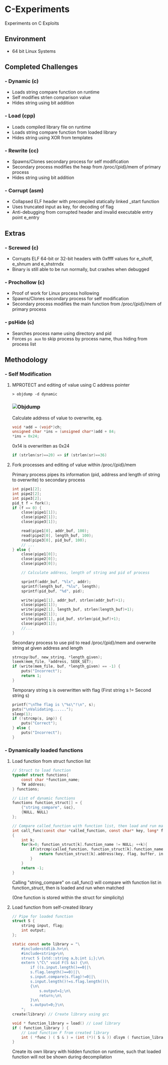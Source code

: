 # C-Experiments

Experiments on C Exploits

## Environment

- 64 bit Linux Systems

## Completed Challenges

### - Dynamic (c)

- Loads string compare function on runtime
- Self modifies strlen comparison value
- Hides string using bit addition

### - Load (cpp)

- Loads compiled library file on runtime
- Loads string compare function from loaded library
- Hides string using XOR from templates

### - Rewrite (cc)

- Spawns/Clones secondary process for self modification
- Secondary process modifies the heap from /proc/{pid}/mem of primary process
- Hides string using bit addition

### - Corrupt (asm)

- Collapsed ELF header with precompiled statically linked _start function
- Uses truncated input as key, for decoding of flag
- Anti-debugging from corrupted header and invalid executable entry point e_entry

## Extras

### - Screwed (c)

- Corrupts ELF 64-bit or 32-bit headers with 0xffff values for e_shoff, e_shnum and e_shstrndx
- Binary is still able to be run normally, but crashes when debugged

### - Prochollow (c)

- Proof of work for Linux process hollowing
- Spawns/Clones secondary process for self modification
- Secondary process modifies the main function from /proc/{pid}/mem of primary process

### - psHide (c)

- Searches process name using directory and pid
- Forces ```ps aux``` to skip process by process name, thus hiding from process list

## Methodology

### - Self Modification

1. MPROTECT and editing of value using C address pointer

    ```shell
    > objdump -d dynamic
    ```

    ### ![Objdump](dynamic/img/objdump.png)

    Calculate address of value to overwrite, eg.

    ```C
    void *add = (void*)ch;
    unsigned char *ins = (unsigned char*)add + 84;
    *ins = 0x24;
    ```

    0x14 is overwritten as 0x24

    ```C
    if (strlen(sr)==20) => if (strlen(sr)==36)
    ```

2. Fork processes and editing of value within /proc/{pid}/mem

    Primary process pipes its information (pid, address and length of string to overwrite) to secondary process

    ```C
    int pipe1[2];
    int pipe2[2];
    int pipe3[2];
    pid_t f = fork();
    if (f == 0) {
        close(pipe1[1]);
        close(pipe2[1]);
        close(pipe3[1]);

        read(pipe1[0], addr_buf, 100);
        read(pipe2[0], length_buf, 100);
        read(pipe3[0], pid_buf, 100);
        // ...
    } else {
        close(pipe1[0]);
        close(pipe2[0]);
        close(pipe3[0]);

        // Calculate address, length of string and pid of process

        sprintf(addr_buf, "%lx", addr);
        sprintf(length_buf, "%lu", length);
        sprintf(pid_buf, "%d", pid);

        write(pipe1[1], addr_buf, strlen(addr_buf)+1);
        close(pipe1[1]);
        write(pipe2[1], length_buf, strlen(length_buf)+1);
        close(pipe2[1]);
        write(pipe3[1], pid_buf, strlen(pid_buf)+1);
        close(pipe3[1]);
        //...
    }
    ```

    Secondary process to use pid to read /proc/{pid}/mem and overwrite string at given address and length

    ```C
    strncpy(buf, new_string, *length_given);
    lseek(mem_file, *address, SEEK_SET);
    if (write(mem_file, buf, *length_given) == -1) {
        puts("Incorrect");
        return 1;
    }
    ```

    Temporary string s is overwritten with flag (First string s != Second string s)

    ```C
    printf("\nThe flag is \"%s\"!\n", s);
    puts("\nValidating......");
    sleep(1);
    if (!strcmp(s, inp)) {
        puts("Correct");
    } else {
        puts("Incorrect");
    }
    ```

### - Dynamically loaded functions

1. Load function from struct function list

    ```C
    // Struct to load function
    typedef struct functions{
        const char *function_name;
        TW address;
    } functions;

    // List of dynamic functions
    functions function_struct[] = {
        {"string_compare", &sc},
        {NULL, NULL}
    };

    // Compare called_function with function list, then load and run matched function
    int call_func(const char *called_function, const char* key, long* flag, long* buffer, char* input)
    {
        int k;
        for(k=0; function_struct[k].function_name != NULL; ++k){
            if(strcmp(called_function, function_struct[k].function_name) == 0){
                return function_struct[k].address(key, flag, buffer, input);
            }
        }
        return -1;
    }
    ```

    Calling "string_compare" on call_func() will compare with function list in function_struct, then is loaded and run when matched

    (One function is stored within the struct for simplicity)

2. Load function from self-created library

    ```C
    // Pipe for loaded function
    struct S {
        string input, flag;
        int output;
    };

    static const auto library = "\
        #include<stdlib.h>\n\
        #include<string>\n\
        struct S {std::string a,b;int i;};\n\
        extern \"C\" void F(S &s) {\n\
            if ((s.input.length()==0||\
            s.flag.length()==0)||\
            s.input.compare(s.flag)!=0||\
            s.input.length()!=s.flag.length())\
            {\n\
                s.output=1;\n\
                return;\n\
            }\n\
            s.output=0;}\n\
        ";
    create(library) // Create library using gcc

    void * function_library = load() // Load library
    if ( function_library ) {
        // Load function F from created library
        int ( *func ) ( S & ) = (int (*)( S & )) dlsym ( function_library, "F" );
    }
    ```

    Create its own library with hidden function on runtime, such that loaded function will not be shown during decompilation
